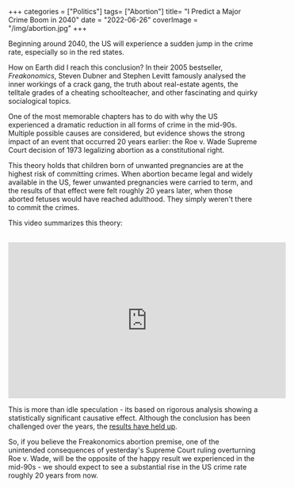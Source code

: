 +++
categories = ["Politics"]
tags= ["Abortion"]
title= "I Predict a Major Crime Boom in 2040"
date = "2022-06-26"
coverImage = "/img/abortion.jpg"
+++

Beginning around 2040, the US will experience a sudden jump in the crime rate, especially so in the red states.

<!--more-->

How on Earth did I reach this conclusion? In their 2005 bestseller, *Freakonomics*, Steven Dubner and Stephen Levitt famously analysed the inner workings of a crack gang, the truth about real-estate agents, the telltale grades of a cheating schoolteacher, and other fascinating and quirky socialogical topics.

One of the most memorable chapters has to do with why the US experienced a dramatic reduction in all forms of crime in the mid-90s. Multiple possible causes are considered, but evidence shows the strong impact of an event that occurred 20 years earlier: the Roe v. Wade Supreme Court decision of 1973 legalizing abortion as a constitutional right.

This theory holds that children born of unwanted pregnancies are at the highest risk of committing crimes. When abortion became legal and widely available in the US, fewer unwanted pregnancies were carried to term, and the results of that effect were felt roughly 20 years later, when those aborted fetuses would have reached adulthood. They simply weren't there to commit the crimes.

This video summarizes this theory:

<br>

<iframe width="560" height="315" src="https://www.youtube.com/embed/zk6gOeggViw" title="YouTube video player" frameborder="0" allow="accelerometer; autoplay; clipboard-write; encrypted-media; gyroscope; picture-in-picture" allowfullscreen></iframe>

This is more than idle speculation - its based on rigorous analysis showing a statistically significant causative effect. Although the conclusion has been challenged over the years, the
<a target="_blank" href="https://en.wikipedia.org/wiki/Legalized_abortion_and_crime_effect#2020_updated_study_by_Donohue_and_Levitt">results have held up</a>.

So, if you believe the Freakonomics abortion premise, one of the unintended consequences of yesterday's Supreme Court ruling overturning Roe v. Wade, will be the opposite of the happy result we experienced in the mid-90s - we should expect to see a substantial rise in the US crime rate roughly 20 years from now.
